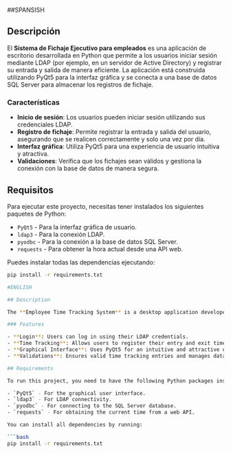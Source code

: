 ##SPANSISH

## Descripción

El **Sistema de Fichaje Ejecutivo para empleados** es una aplicación de escritorio desarrollada en Python que permite a los usuarios iniciar sesión mediante LDAP (por ejemplo, en un servidor de Active Directory) y registrar su entrada y salida de manera eficiente. La aplicación está construida utilizando PyQt5 para la interfaz gráfica y se conecta a una base de datos SQL Server para almacenar los registros de fichaje.

### Características

- **Inicio de sesión**: Los usuarios pueden iniciar sesión utilizando sus credenciales LDAP.
- **Registro de fichaje**: Permite registrar la entrada y salida del usuario, asegurando que se realicen correctamente y solo una vez por día.
- **Interfaz gráfica**: Utiliza PyQt5 para una experiencia de usuario intuitiva y atractiva.
- **Validaciones**: Verifica que los fichajes sean válidos y gestiona la conexión con la base de datos de manera segura.

## Requisitos

Para ejecutar este proyecto, necesitas tener instalados los siguientes paquetes de Python:

- `PyQt5` - Para la interfaz gráfica de usuario.
- `ldap3` - Para la conexión LDAP.
- `pyodbc` - Para la conexión a la base de datos SQL Server.
- `requests` - Para obtener la hora actual desde una API web.

Puedes instalar todas las dependencias ejecutando:

```bash
pip install -r requirements.txt

#ENGLISH

## Description

The **Employee Time Tracking System** is a desktop application developed in Python that allows users to log in using LDAP (e.g., on an Active Directory server) and record their entry and exit times efficiently. The application is built using PyQt5 for the graphical interface and connects to an SQL Server database to store the time tracking records.

### Features

- **Login**: Users can log in using their LDAP credentials.
- **Time Tracking**: Allows users to register their entry and exit times, ensuring that actions are performed correctly and only once per day.
- **Graphical Interface**: Uses PyQt5 for an intuitive and attractive user experience.
- **Validations**: Ensures valid time tracking entries and manages database connections securely.

## Requirements

To run this project, you need to have the following Python packages installed:

- `PyQt5` - For the graphical user interface.
- `ldap3` - For LDAP connectivity.
- `pyodbc` - For connecting to the SQL Server database.
- `requests` - For obtaining the current time from a web API.

You can install all dependencies by running:

```bash
pip install -r requirements.txt
